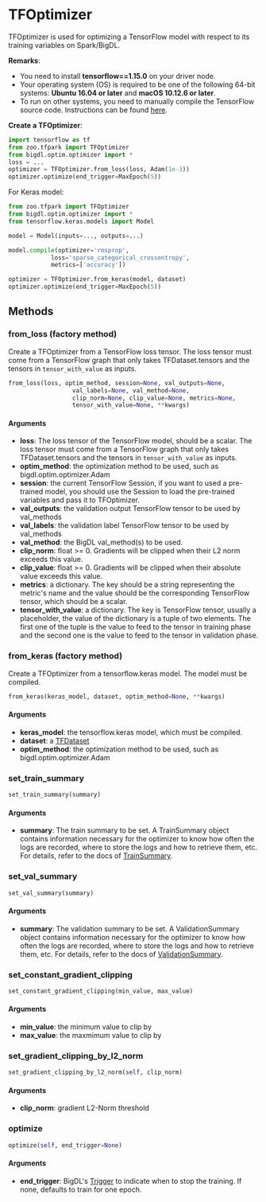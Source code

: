 # TFOptimizer

TFOptimizer is used for optimizing a TensorFlow model with respect to its training variables
on Spark/BigDL.

__Remarks__:

- You need to install __tensorflow==1.15.0__ on your driver node.
- Your operating system (OS) is required to be one of the following 64-bit systems:
__Ubuntu 16.04 or later__ and __macOS 10.12.6 or later__.
- To run on other systems, you need to manually compile the TensorFlow source code. Instructions can
  be found [here](https://github.com/tensorflow/tensorflow/tree/v1.10.0/tensorflow/java).

**Create a TFOptimizer**:
```python
import tensorflow as tf
from zoo.tfpark import TFOptimizer
from bigdl.optim.optimizer import *
loss = ...
optimizer = TFOptimizer.from_loss(loss, Adam(1e-3))
optimizer.optimize(end_trigger=MaxEpoch(5))
```

For Keras model:

```python
from zoo.tfpark import TFOptimizer
from bigdl.optim.optimizer import *
from tensorflow.keras.models import Model

model = Model(inputs=..., outputs=...)

model.compile(optimizer='rmsprop',
            loss='sparse_categorical_crossentropy',
            metrics=['accuracy'])

optimizer = TFOptimizer.from_keras(model, dataset)
optimizer.optimize(end_trigger=MaxEpoch(5))
```

## Methods

### from_loss (factory method)

Create a TFOptimizer from a TensorFlow loss tensor.
The loss tensor must come from a TensorFlow graph that only takes TFDataset.tensors and
the tensors in `tensor_with_value` as inputs.

```python
from_loss(loss, optim_method, session=None, val_outputs=None,
                  val_labels=None, val_method=None,
                  clip_norm=None, clip_value=None, metrics=None,
                  tensor_with_value=None, **kwargs)
```

#### Arguments


* **loss**: The loss tensor of the TensorFlow model, should be a scalar.
            The loss tensor must come from a TensorFlow graph that only takes TFDataset.tensors and
            the tensors in `tensor_with_value` as inputs.
* **optim_method**: the optimization method to be used, such as bigdl.optim.optimizer.Adam
* **session**: the current TensorFlow Session, if you want to used a pre-trained model,
             you should use the Session to load the pre-trained variables and pass it to TFOptimizer.
* **val_outputs**: the validation output TensorFlow tensor to be used by val_methods
* **val_labels**: the validation label TensorFlow tensor to be used by val_methods
* **val_method**: the BigDL val_method(s) to be used.
* **clip_norm**: float >= 0. Gradients will be clipped when their L2 norm exceeds
               this value.
* **clip_value**: float >= 0. Gradients will be clipped when their absolute value
                exceeds this value.
* **metrics**: a dictionary. The key should be a string representing the metric's name
             and the value should be the corresponding TensorFlow tensor, which should be a scalar.
* **tensor_with_value**: a dictionary. The key is TensorFlow tensor, usually a
                      placeholder, the value of the dictionary is a tuple of two elements. The first one of
                      the tuple is the value to feed to the tensor in training phase and the second one
                      is the value to feed to the tensor in validation phase.


### from_keras (factory method)

Create a TFOptimizer from a tensorflow.keras model. The model must be compiled.

```python
from_keras(keras_model, dataset, optim_method=None, **kwargs)
```

#### Arguments

* **keras_model**: the tensorflow.keras model, which must be compiled.
* **dataset**: a [TFDataset](./tf-dataset.md)
* **optim_method**: the optimization method to be used, such as bigdl.optim.optimizer.Adam


### set_train_summary

```python
set_train_summary(summary)
```

#### Arguments

* **summary**: The train summary to be set. A TrainSummary object contains information
               necessary for the optimizer to know how often the logs are recorded,
               where to store the logs and how to retrieve them, etc. For details,
               refer to the docs of [TrainSummary](https://bigdl-project.github.io/0.9.0/#ProgrammingGuide/visualization/).

### set_val_summary

```python
set_val_summary(summary)
```

#### Arguments

* **summary**: The validation summary to be set. A ValidationSummary object contains information
               necessary for the optimizer to know how often the logs are recorded,
               where to store the logs and how to retrieve them, etc. For details,
               refer to the docs of [ValidationSummary](https://bigdl-project.github.io/0.9.0/#ProgrammingGuide/visualization/).
               

### set_constant_gradient_clipping

```python
set_constant_gradient_clipping(min_value, max_value)
```

#### Arguments

* **min_value**: the minimum value to clip by
* **max_value**: the maxmimum value to clip by


### set_gradient_clipping_by_l2_norm

```python
set_gradient_clipping_by_l2_norm(self, clip_norm)
```

#### Arguments

* **clip_norm**: gradient L2-Norm threshold


### optimize

```python
optimize(self, end_trigger=None)
```

#### Arguments

* **end_trigger**: BigDL's [Trigger](https://bigdl-project.github.io/0.9.0/#APIGuide/Triggers/) to indicate when to stop the training. If none, defaults to
                   train for one epoch.